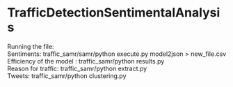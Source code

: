 # TrafficDetectionSentimentalAnalysis
Running the file:<br>
Sentiments: traffic_samr/samr/python execute.py model2json > new_file.csv<br>
Efficiency of the model : traffic_samr/python results.py<br>
Reason for traffic: traffic_samr/python extract.py<br>
Tweets: traffic_samr/python clustering.py
